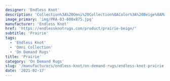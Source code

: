 ```yaml
---
designer: 'Endless Knot'
description: 'Collection%3A%20Omni%20Collection%0AColor%3A%20Beige%0AMaterial%3A%20100%25%20WoolPile%3A%201/4%22Width%3A%2013%272%22Style%3A%20Solid%2C%20TexturalPattern%20Repeat%3A%20N/A'
image_primary: 'img/PRA-03-600x875.jpg'
manufacturer: 'Endless Knot'
href: 'https://endlessknotrugs.com/product/prairie-beige/'
subtitle: 'Prairie'
tags:
  - 'Endless Knot'
  - 'Omni Collection'
  - 'On Demand Rugs'
title: 'Prairie'
category: 'On Demand Rugs'
slug: '/manufacturers/endless-knot/on-demand-rugs/endless-knot-prairie'
date: '2021-02-17'
---
```

